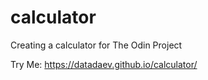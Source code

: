 # calculator
Creating a calculator for The Odin Project

Try Me: https://datadaev.github.io/calculator/
